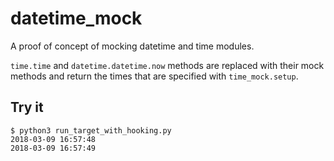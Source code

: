 # datetime_mock

A proof of concept of mocking datetime and time modules.

`time.time` and `datetime.datetime.now` methods are replaced with their mock methods and return the times that are specified with `time_mock.setup`.

## Try it

```
$ python3 run_target_with_hooking.py
2018-03-09 16:57:48
2018-03-09 16:57:49
```

